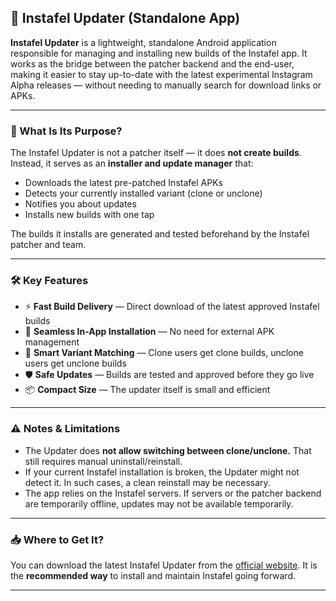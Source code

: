## 📲 Instafel Updater (Standalone App)

**Instafel Updater** is a lightweight, standalone Android application responsible for managing and installing new builds of the Instafel app. It works as the bridge between the patcher backend and the end-user, making it easier to stay up-to-date with the latest experimental Instagram Alpha releases — without needing to manually search for download links or APKs.

---

### 🧩 What Is Its Purpose?

The Instafel Updater is not a patcher itself — it does **not create builds**. Instead, it serves as an **installer and update manager** that:

- Downloads the latest pre-patched Instafel APKs
- Detects your currently installed variant (clone or unclone)
- Notifies you about updates
- Installs new builds with one tap

The builds it installs are generated and tested beforehand by the Instafel patcher and team.

---

### 🛠️ Key Features

- ⚡ **Fast Build Delivery** — Direct download of the latest approved Instafel builds
- 🔄 **Seamless In-App Installation** — No need for external APK management
- 🧠 **Smart Variant Matching** — Clone users get clone builds, unclone users get unclone builds
- 🛡️ **Safe Updates** — Builds are tested and approved before they go live
- 📦 **Compact Size** — The updater itself is small and efficient

---

### ⚠️ Notes & Limitations

- The Updater does **not allow switching between clone/unclone.** That still requires manual uninstall/reinstall.
- If your current Instafel installation is broken, the Updater might not detect it. In such cases, a clean reinstall may be necessary.
- The app relies on the Instafel servers. If servers or the patcher backend are temporarily offline, updates may not be available temporarily.

---

### 📥 Where to Get It?

You can download the latest Instafel Updater from the [official website](https://instafel.app/about_updater). It is the **recommended way** to install and maintain Instafel going forward.

---
